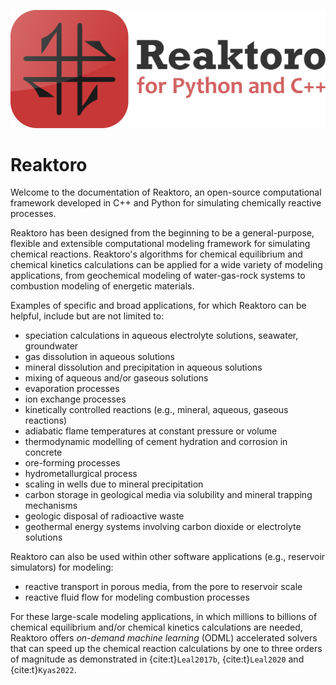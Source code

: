 ![](images/reaktoro-for-python-and-cpp.svg)

# Reaktoro

Welcome to the documentation of Reaktoro, an open-source computational framework developed in C++ and Python for simulating chemically reactive processes.

Reaktoro has been designed from the beginning to be a general-purpose, flexible and extensible computational modeling framework for simulating chemical reactions. Reaktoro's algorithms for chemical equilibrium and chemical kinetics calculations can be applied for a wide variety of modeling applications, from geochemical modeling of water-gas-rock systems to combustion modeling of energetic materials.

Examples of specific and broad applications, for which Reaktoro can be helpful, include but are not limited to:

* speciation calculations in aqueous electrolyte solutions, seawater, groundwater
* gas dissolution in aqueous solutions
* mineral dissolution and precipitation in aqueous solutions
* mixing of aqueous and/or gaseous solutions
* evaporation processes
* ion exchange processes
* kinetically controlled reactions (e.g., mineral, aqueous, gaseous reactions)
* adiabatic flame temperatures at constant pressure or volume
* thermodynamic modelling of cement hydration and corrosion in concrete
* ore-forming processes
* hydrometallurgical process
* scaling in wells due to mineral precipitation
* carbon storage in geological media via solubility and mineral trapping mechanisms
* geologic disposal of radioactive waste
* geothermal energy systems involving carbon dioxide or electrolyte solutions

Reaktoro can also be used within other software applications (e.g., reservoir simulators) for modeling:

* reactive transport in porous media, from the pore to reservoir scale
* reactive fluid flow for modeling combustion processes

For these large-scale modeling applications, in which millions to billions of chemical equilibrium and/or chemical kinetics calculations are needed, Reaktoro offers *on-demand machine learning* (ODML) accelerated solvers that can speed up the chemical reaction calculations by one to three orders of magnitude as demonstrated in {cite:t}`Leal2017b`, {cite:t}`Leal2020` and {cite:t}`Kyas2022`.

```{tableofcontents}
```
